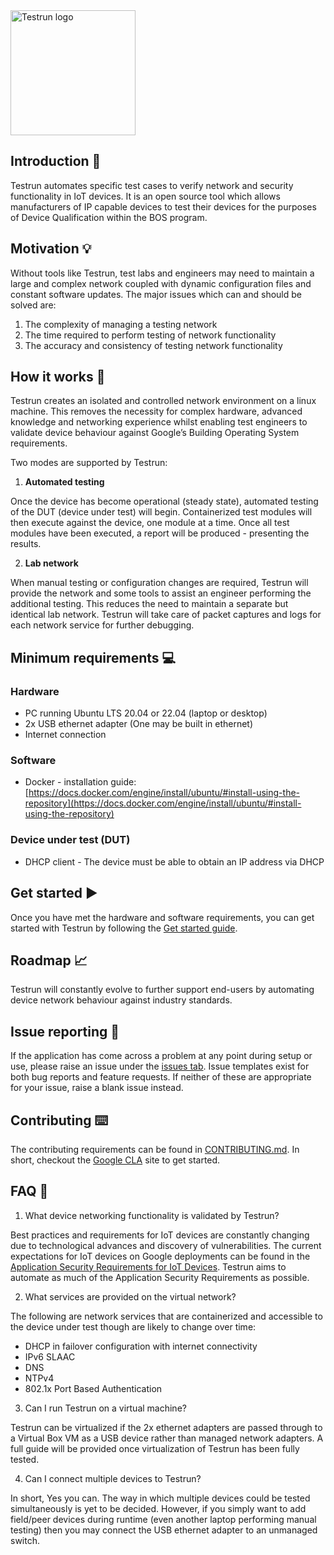   <img width="200" alt="Testrun logo" src="https://user-images.githubusercontent.com/7399056/221927867-4190a4e8-a571-4e40-9c2b-65780ad9264c.png" alt="Testrun">

## Introduction :wave:
Testrun automates specific test cases to verify network and security functionality in IoT devices. It is an open source tool which allows manufacturers of IP capable devices to test their devices for the purposes of Device Qualification within the BOS program.

## Motivation :bulb:
Without tools like Testrun, test labs and engineers may need to  maintain a large and complex network coupled with dynamic configuration files and constant software updates. The major issues which can and should be solved are:
 1) The complexity of managing a testing network
 2) The time required to perform testing of network functionality
 3) The accuracy and consistency of testing network functionality

## How it works :triangular_ruler:
Testrun creates an isolated and controlled network environment on a linux machine. This removes the necessity for complex hardware, advanced knowledge and networking experience whilst enabling test engineers to validate device behaviour against Google’s Building Operating System requirements.

Two modes are supported by Testrun:

1) <strong>Automated testing</strong>

Once the device has become operational (steady state), automated testing of the DUT (device under test) will begin. Containerized test modules will then execute against the device, one module at a time. Once all test modules have been executed, a report will be produced - presenting the results.

2) <strong>Lab network</strong>

When manual testing or configuration changes are required, Testrun will provide the network and some tools to assist an engineer performing the additional testing. This reduces the need to maintain a separate but identical lab network. Testrun will take care of packet captures and logs for each network service for further debugging.

## Minimum requirements :computer:
### Hardware
 - PC running Ubuntu LTS 20.04 or 22.04 (laptop or desktop)
 - 2x USB ethernet adapter (One may be built in ethernet)
 - Internet connection
### Software
- Docker - installation guide: [https://docs.docker.com/engine/install/ubuntu/#install-using-the-repository](https://docs.docker.com/engine/install/ubuntu/#install-using-the-repository)
### Device under test (DUT)
 - DHCP client - The device must be able to obtain an IP address via DHCP

## Get started ▶️
Once you have met the hardware and software requirements, you can get started with Testrun by following the [Get started guide](docs/get_started.md).

## Roadmap :chart_with_upwards_trend:
Testrun will constantly evolve to further support end-users by automating device network behaviour against industry standards.

## Issue reporting :triangular_flag_on_post:
If the application has come across a problem at any point during setup or use, please raise an issue under the [issues tab](https://github.com/auto-iot/test-run/issues). Issue templates exist for both bug reports and feature requests. If neither of these are appropriate for your issue, raise a blank issue instead.

## Contributing :keyboard:
The contributing requirements can be found in [CONTRIBUTING.md](CONTRIBUTING.md). In short, checkout the [Google CLA](https://cla.developers.google.com/) site to get started.

## FAQ :raising_hand:
1) What device networking functionality is validated by Testrun?

  Best practices and requirements for IoT devices are constantly changing due to technological advances and discovery of vulnerabilities. 
  The current expectations for IoT devices on Google deployments can be found in the [Application Security Requirements for IoT Devices](https://partner-security.withgoogle.com/docs/iot_requirements).
  Testrun aims to automate as much of the Application Security Requirements as possible.

2) What services are provided on the virtual network?

  The following are network services that are containerized and accessible to the device under test though are likely to change over time:
 - DHCP in failover configuration with internet connectivity
 - IPv6 SLAAC
 - DNS
 - NTPv4
 - 802.1x Port Based Authentication
  
3) Can I run Testrun on a virtual machine?

  Testrun can be virtualized if the 2x ethernet adapters are passed through to a Virtual Box VM as a USB device rather than managed network adapters. A full guide will be provided once virtualization of Testrun has been fully tested.

 4) Can I connect multiple devices to Testrun?

  In short, Yes you can. The way in which multiple devices could be tested simultaneously is yet to be decided. However, if you simply want to add field/peer devices during runtime (even another laptop performing manual testing) then you may connect the USB ethernet adapter to an unmanaged switch.
